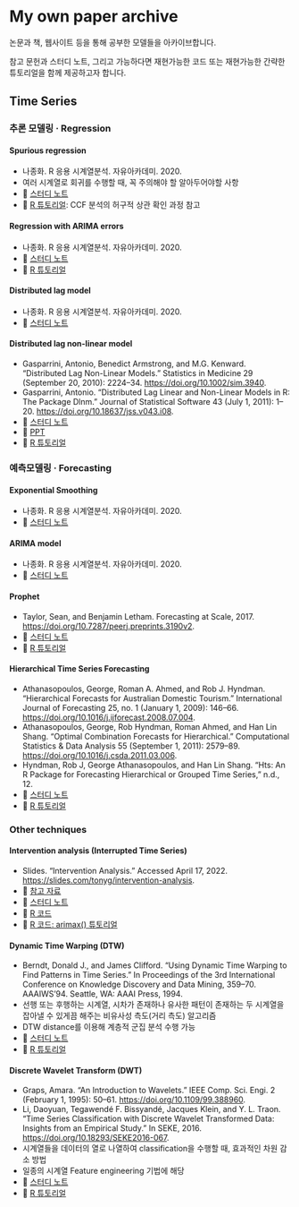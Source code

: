 # My own paper archive
논문과 책, 웹사이트 등을 통해 공부한 모델들을 아카이브합니다.

참고 문헌과 스터디 노트, 그리고 가능하다면 재현가능한 코드 또는 재현가능한 간략한 튜토리얼을 함께 제공하고자 합니다.

## Time Series

### 추론 모델링 · Regression

#### Spurious regression
- 나종화. R 응용 시계열분석. 자유아카데미. 2020.
- 여러 시계열로 회귀를 수행할 때, 꼭 주의해야 할 알아두어야할 사항
- 🔗 [스터디 노트](https://be-favorite.tistory.com/76?category=1019644)
- 🔗 [R 튜토리얼](https://be-favorite.github.io/Multiple_timeseries/CCF%20analysis%20and%20DLM/Tutorials_DLM.html): CCF 분석의 허구적 상관 확인 과정 참고

#### Regression with ARIMA errors
- 나종화. R 응용 시계열분석. 자유아카데미. 2020.
- 🔗 [스터디 노트](https://be-favorite.tistory.com/74?category=1019644)
- 🔗 [R 튜토리얼](https://be-favorite.github.io/Multiple_timeseries/CCF%20analysis%20and%20DLM/Tutorials_DLM.html)

#### Distributed lag model
- 나종화. R 응용 시계열분석. 자유아카데미. 2020.
- 🔗 [스터디 노트](https://be-favorite.tistory.com/75?category=1019644)

#### Distributed lag non-linear model
- Gasparrini, Antonio, Benedict Armstrong, and M.G. Kenward. “Distributed Lag Non-Linear Models.” Statistics in Medicine 29 (September 20, 2010): 2224–34. https://doi.org/10.1002/sim.3940.
- Gasparrini, Antonio. “Distributed Lag Linear and Non-Linear Models in R: The Package Dlnm.” Journal of Statistical Software 43 (July 1, 2011): 1–20. https://doi.org/10.18637/jss.v043.i08.
- 🔗 [스터디 노트](https://be-favorite.tistory.com/80)
- 🔗 [PPT](https://be-favorite.github.io/Presentation_archive/DLM%2C%20DLNM/Introduction_dlm%2Cdlnm.html#6)
- 🔗 [R 튜토리얼](https://be-favorite.github.io/Multiple_timeseries/DLNMs/Tutorials_DLNMs.html)

### 예측모델링 · Forecasting

#### Exponential Smoothing
- 나종화. R 응용 시계열분석. 자유아카데미. 2020.
- 🔗 [스터디 노트](https://be-favorite.tistory.com/62?category=928223)

#### ARIMA model
- 나종화. R 응용 시계열분석. 자유아카데미. 2020.
- 🔗 [스터디 노트](https://be-favorite.tistory.com/63?category=928223)

#### Prophet
- Taylor, Sean, and Benjamin Letham. Forecasting at Scale, 2017. https://doi.org/10.7287/peerj.preprints.3190v2.
- 🔗 [스터디 노트](https://be-favorite.tistory.com/64)
- 🔗 [R 튜토리얼](https://be-favorite.github.io/Tutorial_prophet/Report.html)

#### Hierarchical Time Series Forecasting
- Athanasopoulos, George, Roman A. Ahmed, and Rob J. Hyndman. “Hierarchical Forecasts for Australian Domestic Tourism.” International Journal of Forecasting 25, no. 1 (January 1, 2009): 146–66. https://doi.org/10.1016/j.ijforecast.2008.07.004.
- Athanasopoulos, George, Rob Hyndman, Roman Ahmed, and Han Lin Shang. “Optimal Combination Forecasts for Hierarchical.” Computational Statistics & Data Analysis 55 (September 1, 2011): 2579–89. https://doi.org/10.1016/j.csda.2011.03.006.
- Hyndman, Rob J, George Athanasopoulos, and Han Lin Shang. “Hts: An R Package for Forecasting Hierarchical or Grouped Time Series,” n.d., 12.
- 🔗 [스터디 노트](https://be-favorite.tistory.com/60?category=928223)
- 🔗 [R 튜토리얼](https://otexts.com/fpp3/hts.html)

### Other techniques

#### Intervention analysis (Interrupted Time Series)
- Slides. “Intervention Analysis.” Accessed April 17, 2022. https://slides.com/tonyg/intervention-analysis.
- 🔗 [참고 자료](https://be-favorite.github.io/Paper_archive/archive/intervention_analysis/ITS_source.pdf)
- 🔗 [스터디 노트](https://be-favorite.github.io/Paper_archive/archive/intervention_analysis/ITS_note.pdf)
- 🔗 [R 코드](https://be-favorite.github.io/Paper_archive/archive/intervention_analysis/ITS_rcode.R)
- 🔗 [R 코드: arimax() 튜토리얼](https://be-favorite.github.io/Paper_archive/archive/intervention_analysis/ITS_arimax()_rcode.R)

#### Dynamic Time Warping (DTW)
- Berndt, Donald J., and James Clifford. “Using Dynamic Time Warping to Find Patterns in Time Series.” In Proceedings of the 3rd International Conference on Knowledge Discovery and Data Mining, 359–70. AAAIWS’94. Seattle, WA: AAAI Press, 1994.
- 선행 또는 후행하는 시계열, 시차가 존재하나 유사한 패턴이 존재하는 두 시계열을 잡아낼 수 있게끔 해주는 비유사성 측도(거리 측도) 알고리즘
- DTW distance를 이용해 계층적 군집 분석 수행 가능
- 🔗 [스터디 노트](https://be-favorite.github.io/Paper_archive/archive/dtw/DTW_note.pdf)
- 🔗 [R 튜토리얼](https://be-favorite.github.io/Paper_archive/archive/dtw/DTW_tutorial.pdf)

#### Discrete Wavelet Transform (DWT)
- Graps, Amara. “An Introduction to Wavelets.” IEEE Comp. Sci. Engi. 2 (February 1, 1995): 50–61. https://doi.org/10.1109/99.388960.
- Li, Daoyuan, Tegawendé F. Bissyandé, Jacques Klein, and Y. L. Traon. “Time Series Classification with Discrete Wavelet Transformed Data: Insights from an Empirical Study.” In SEKE, 2016. https://doi.org/10.18293/SEKE2016-067.
- 시계열들을 데이터의 열로 나열하여 classification을 수행할 때, 효과적인 차원 감소 방법
- 일종의 시계열 Feature engineering 기법에 해당
- 🔗 [스터디 노트](https://be-favorite.github.io/Paper_archive/archive/dwt/DWT_note.pdf)
- 🔗 [R 튜토리얼](https://be-favorite.github.io/Paper_archive/archive/dwt/DWT_tutorial.pdf)
